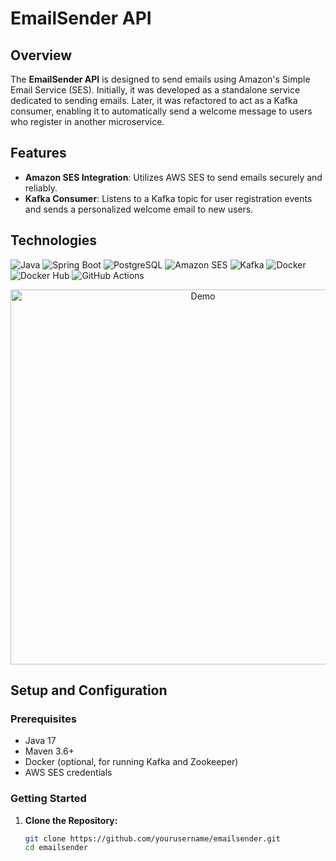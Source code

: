 # EmailSender API

## Overview

The **EmailSender API** is designed to send emails using Amazon's Simple Email Service (SES). Initially, it was developed as a standalone service dedicated to sending emails. Later, it was refactored to act as a Kafka consumer, enabling it to automatically send a welcome message to users who register in another microservice.

## Features

- **Amazon SES Integration**: Utilizes AWS SES to send emails securely and reliably.
- **Kafka Consumer**: Listens to a Kafka topic for user registration events and sends a personalized welcome email to new users.

## Technologies

![Java](https://img.shields.io/badge/Java-17-blue?style=for-the-badge&logo=java)
![Spring Boot](https://img.shields.io/badge/Spring%20Boot-2.5.4-brightgreen?style=for-the-badge&logo=spring-boot)
![PostgreSQL](https://img.shields.io/badge/PostgreSQL-13-blue?style=for-the-badge&logo=postgresql)
![Amazon SES](https://img.shields.io/badge/Amazon%20SES-SES-orange?style=for-the-badge&logo=amazon)
![Kafka](https://img.shields.io/badge/Kafka-2.8.0-red?style=for-the-badge&logo=apache-kafka)
![Docker](https://img.shields.io/badge/Docker-20.10.7-blue?style=for-the-badge&logo=docker)
![Docker Hub](https://img.shields.io/badge/Docker%20Hub-Repository-blue?style=for-the-badge&logo=docker)
![GitHub Actions](https://img.shields.io/badge/GitHub%20Actions-CI%2FCD-lightgrey?style=for-the-badge&logo=github-actions)

<p align="center">
  <img src="https://github.com/VastiDev/Email_Sender/blob/feature/develop/artificial-intelligence.gif?raw=true" alt="Demo" width="600">
</p>


## Setup and Configuration

### Prerequisites

- Java 17
- Maven 3.6+
- Docker (optional, for running Kafka and Zookeeper)
- AWS SES credentials

### Getting Started

1. **Clone the Repository:**
   ```bash
   git clone https://github.com/yourusername/emailsender.git
   cd emailsender


